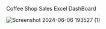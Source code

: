 Coffee Shop Sales Excel DashBoard 

![Screenshot 2024-06-06 193527 (1)](https://github.com/Suraj-Bhushan/Coffee-Shop-Sales/assets/152265049/feb64f3e-6428-4bec-acfb-c79b8132b50a)






